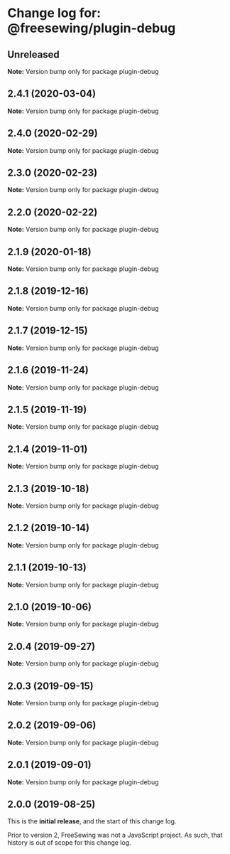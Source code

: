 # Change log for: @freesewing/plugin-debug


## Unreleased

**Note:** Version bump only for package plugin-debug


## 2.4.1 (2020-03-04)

**Note:** Version bump only for package plugin-debug


## 2.4.0 (2020-02-29)

**Note:** Version bump only for package plugin-debug


## 2.3.0 (2020-02-23)

**Note:** Version bump only for package plugin-debug


## 2.2.0 (2020-02-22)

**Note:** Version bump only for package plugin-debug


## 2.1.9 (2020-01-18)

**Note:** Version bump only for package plugin-debug


## 2.1.8 (2019-12-16)

**Note:** Version bump only for package plugin-debug


## 2.1.7 (2019-12-15)

**Note:** Version bump only for package plugin-debug


## 2.1.6 (2019-11-24)

**Note:** Version bump only for package plugin-debug


## 2.1.5 (2019-11-19)

**Note:** Version bump only for package plugin-debug


## 2.1.4 (2019-11-01)

**Note:** Version bump only for package plugin-debug


## 2.1.3 (2019-10-18)

**Note:** Version bump only for package plugin-debug


## 2.1.2 (2019-10-14)

**Note:** Version bump only for package plugin-debug


## 2.1.1 (2019-10-13)

**Note:** Version bump only for package plugin-debug


## 2.1.0 (2019-10-06)

**Note:** Version bump only for package plugin-debug


## 2.0.4 (2019-09-27)

**Note:** Version bump only for package plugin-debug


## 2.0.3 (2019-09-15)

**Note:** Version bump only for package plugin-debug


## 2.0.2 (2019-09-06)

**Note:** Version bump only for package plugin-debug


## 2.0.1 (2019-09-01)

**Note:** Version bump only for package plugin-debug




## 2.0.0 (2019-08-25)

This is the **initial release**, and the start of this change log.

Prior to version 2, FreeSewing was not a JavaScript project.
As such, that history is out of scope for this change log.
